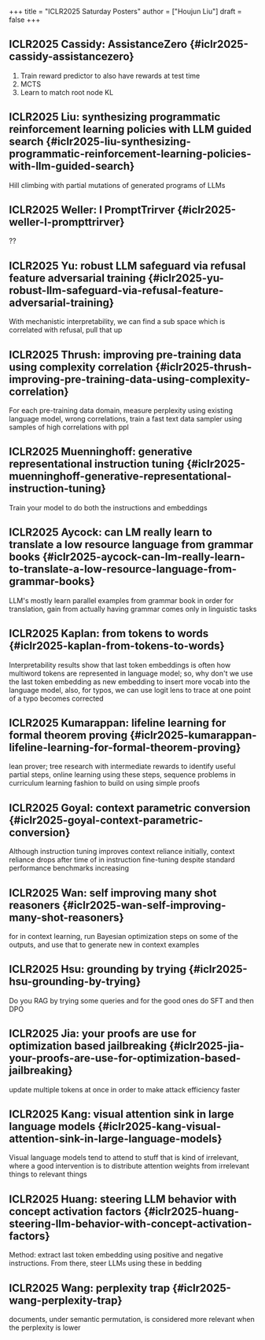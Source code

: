 +++
title = "ICLR2025 Saturday Posters"
author = ["Houjun Liu"]
draft = false
+++

## ICLR2025 Cassidy: AssistanceZero {#iclr2025-cassidy-assistancezero}

1.  Train reward predictor to also have rewards at test time
2.  MCTS
3.  Learn to match root node KL


## ICLR2025 Liu: synthesizing programmatic reinforcement learning policies with LLM guided search {#iclr2025-liu-synthesizing-programmatic-reinforcement-learning-policies-with-llm-guided-search}

Hill climbing with partial mutations of generated programs of LLMs


## ICLR2025 Weller: l PromptTrirver {#iclr2025-weller-l-prompttrirver}

??


## ICLR2025 Yu: robust LLM safeguard via refusal feature adversarial training {#iclr2025-yu-robust-llm-safeguard-via-refusal-feature-adversarial-training}

With mechanistic interpretability, we can find a sub space which is correlated with refusal, pull that up


## ICLR2025 Thrush: improving pre-training data using complexity correlation {#iclr2025-thrush-improving-pre-training-data-using-complexity-correlation}

For each pre-training data domain, measure perplexity using existing language model, wrong correlations, train a fast text data sampler using samples of high correlations with ppl


## ICLR2025 Muenninghoff: generative representational instruction tuning {#iclr2025-muenninghoff-generative-representational-instruction-tuning}

Train your model to do both the instructions and embeddings


## ICLR2025 Aycock: can LM really learn to translate a low resource language from grammar books {#iclr2025-aycock-can-lm-really-learn-to-translate-a-low-resource-language-from-grammar-books}

LLM's mostly learn parallel examples from grammar book in order for translation, gain from actually having grammar comes only in linguistic tasks


## ICLR2025 Kaplan: from tokens to words {#iclr2025-kaplan-from-tokens-to-words}

Interpretability results show that last token embeddings is often how multiword tokens are represented in language model; so, why don't we use the last token embedding as new embedding to insert more vocab into the language model, also, for typos, we can use logit lens to trace at one point of a typo becomes corrected


## ICLR2025 Kumarappan: lifeline learning for formal theorem proving {#iclr2025-kumarappan-lifeline-learning-for-formal-theorem-proving}

lean prover; tree research with intermediate rewards to identify useful partial steps, online learning using these steps, sequence problems in curriculum learning fashion to build on using simple proofs


## ICLR2025 Goyal: context parametric conversion {#iclr2025-goyal-context-parametric-conversion}

Although instruction tuning improves context reliance initially, context reliance drops after time of in instruction fine-tuning despite standard performance benchmarks increasing


## ICLR2025 Wan: self improving many shot reasoners {#iclr2025-wan-self-improving-many-shot-reasoners}

for in context learning, run Bayesian optimization steps on some of the outputs, and use that to generate new in context examples


## ICLR2025 Hsu: grounding by trying {#iclr2025-hsu-grounding-by-trying}

Do you RAG by trying some queries and for the good ones do SFT and then DPO


## ICLR2025 Jia: your proofs are use for optimization based jailbreaking {#iclr2025-jia-your-proofs-are-use-for-optimization-based-jailbreaking}

update multiple tokens at once in order to make attack efficiency faster


## ICLR2025 Kang: visual attention sink in large language models {#iclr2025-kang-visual-attention-sink-in-large-language-models}

Visual language models tend to attend to stuff that is kind of irrelevant, where a good intervention is to distribute attention weights from irrelevant things to relevant things


## ICLR2025 Huang: steering LLM behavior with concept activation factors {#iclr2025-huang-steering-llm-behavior-with-concept-activation-factors}

Method: extract last token embedding using positive and negative instructions. From there, steer LLMs using these in bedding


## ICLR2025 Wang: perplexity trap {#iclr2025-wang-perplexity-trap}

documents, under semantic permutation, is considered more relevant when the perplexity is lower

